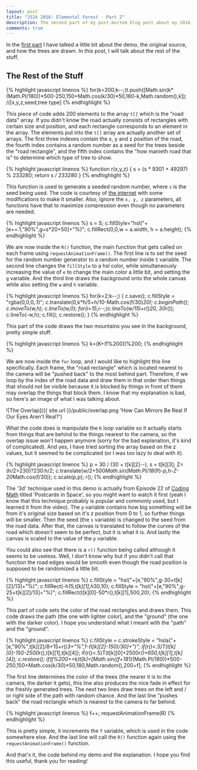 ```yaml
---
layout: post
title: "JS1k 2016: Elemental Forest - Part 2"
description: The second part of my post-mortem blog post about my 2016 JS1k entry 'Elemental Forest'
comments: true
---
```


In the <a href="{{ site.url }}{% post_url 2016-03-17-js1k-2016-elemental-forest-part-1 %}">first part</a> I have talked a little bit about the demo, the original source, and how the trees are drawn. In this post, I will talk about the rest of the stuff.

## The Rest of the Stuff

{% highlight javascript linenos %}
for(k=200;k--;)t.push([Math.sin(k*(Math.PI/180))*500-250,150+Math.cos(k/30)*50,180-k,Math.random(),k]); //[x,y,z,seed,tree type]
{% endhighlight %}
	
This piece of code adds 200 elements to the array `t[]` which is the "road data" array. If you didn't know the road actually consists of rectangles with certain size and position, and each rectangle corresponds to an element in the array. The elements put into the `t[]` array are actually another set of arrays. The first three indexes contain the x, y and z position of the road, the fourth index contains a random number as a seed for the trees beside the "road rectangle", and the fifth index contains the "how manieth road that is" to determine which type of tree to show.

{% highlight javascript linenos %}
function r(x,y,z) {
	s = (s * 9301 + 49297) % 233280;
	return s / 233280
}
{% endhighlight %}

This function is used to generate a seeded random number, where `s` is the seed being used. The code is courtesy of [the internet](http://indiegamr.com/generate-repeatable-random-numbers-in-js/) with some modifications to make it smaller. Also, ignore the `x, y, z` parameters, all functions have that to maximize compression even though no parameters are needed.

{% highlight javascript linenos %}
s = S;
c.fillStyle="hsl("+[e+=.1,"90%",g=s*20+50]+"%)";
c.fillRect(0,0,w = a.width, h = a.height);
{% endhighlight %}

We are now inside the `R()` function, the main function that gets called on each frame using `requestAnimationFrame()`. The first line is to set the seed for the random number generator to a random number inside `S` variable. The second line changes the `fillStyle` to a hsl color, while simultaneously increasing the value of `e` to change the main color a little bit, and setting the `g` variable. And the third line draws the background onto the whole canvas while also setting the `w` and `h` variable.

{% highlight javascript linenos %}
for(k=2;k--;) {
	c.save();
	c.fillStyle = "rgba(0,0,0,.1)";
	c.translate(0,k*h/5+h/10-Math.cos(f/30)*20);
	c.beginPath();
	c.moveTo(w,h);
	c.lineTo(w,0);
	for(i=15;i--;)c.lineTo(w/15*i+r()*20, 30*r());
	c.lineTo(-w,h);
	c.fill();
	c.restore();
}
{% endhighlight %}

This part of the code draws the two mountains you see in the background, pretty simple stuff.

{% highlight javascript linenos %}
k=(K+(f%200))%200;
{% endhighlight %}

We are now inside the `for` loop, and I would like to highlight this line specifically. Each frame, the "road rectangle" which is located nearest to the camera will be "pushed back" to the most behind part. Therefore, if we loop by the index of the road data and draw them in that order then things that should not be visible because it is blocked by things in front of them may overlap the things that block them. I know that my explanation is bad, so here's an image of what I was talking about.

![The Overlap]({{ site.url }}/public/overlap.png 'How Can Mirrors Be Real If Our Eyes Aren't Real?')

What the code does is manipulate the `K` loop variable so it actually starts from things that are behind to the things nearest to the camera, so the overlap issue won't happen anymore (sorry for the bad explanation, it's kind of complicated). And yes, I have tried sorting the array based on the z values, but it seemed to be complicated (or I was too lazy to deal with it).

{% highlight javascript linenos %}
p = 30 / (30 + t[k][2]--), s = t[k][3];
Z=(h/2>230)?230:h/2;
c.translate(w/2+500*Math.sin(Math.PI/180*f)*-p,h-Z-20*Math.cos(f/30));
c.scale(p,p);
r();
{% endhighlight %}

The '3d' technique used in this demo is actually from Episode 22 of [Coding Math](https://www.youtube.com/watch?v=MGj7fnQdpE4) titled 'Postcards in Space', so you might want to watch it first (yeah I know that this technique probably is popular and commonly used, but I learned it from the video). The `p` variable contains how big something will be from it's original size based on it's z position from 0 to 1, so further things will be smaller. Then the seed (the `s` variable) is changed to the seed from the road data. After that, the canvas is translated to follow the curves of the road which doesn't seem to be perfect, but it is what it is. And lastly the canvas is scaled to the value of the `p` variable.

You could also see that there is a `r()` function being called although it seems to be useless. Well, I don't know why but if you didn't call that function the road edges would be smooth even though the road position is supposed to be randomized a little bit.

{% highlight javascript linenos %}
c.fillStyle = "hsl("+[e,"90%",g-30+t[k][2]/13]+"%)";
c.fillRect(-h*15,t[k][1],h*30,10);
c.fillStyle = "hsl("+[e,"90%",g-25+t[k][2]/13]+"%)";
c.fillRect(t[k][0]-50*r(),t[k][1],500,20); 
{% endhighlight %}

This part of code sets the color of the road rectangles and draws them. This code draws the path (the one with lighter color), and the "ground" (the one with the darker color). I hope you understand what I meant with the "path" and the "ground".

{% highlight javascript linenos %}
c.fillStyle = c.strokeStyle = "hsla("+[e,"90%",t[k][2]/8+15+r()*3+"%",1-(t[k][2]-150)/30]+")";
if(r()<.5)T(t[k][0]-150-2500*r(),t[k][1],t[k][4]);
if(r()<.5)T(t[k][0]+2500*r()+650,t[k][1],t[k][4]);
c.restore();
if(f%200==k)t[k]=[Math.sin((f+181)*(Math.PI/180))*500-250,150+Math.cos(k/30)*50,180,Math.random(),200+f];
{% endhighlight %}

The first line determines the color of the trees (the nearer it is to the camera, the darker it gets), this line also produces the nice fade in effect for the freshly generated trees. The next two lines draw trees on the left and / or right side of the path with random chance. And the last line "pushes back" the road rectangle which is nearest to the camera to far behind.

{% highlight javascript linenos %}
f++;
requestAnimationFrame(R)
{% endhighlight %}

This is pretty simple, it increments the `f` variable, which is used in the code somewhere else. And the last line will call the `R()` function again using the `requestAnimationFrame()` function.

And that's it, the code behind my demo and the explanation. I hope you find this useful, thank you for reading!